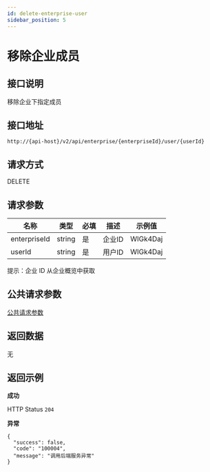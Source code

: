 ```yaml
---
id: delete-enterprise-user
sidebar_position: 5
---
```


# 移除企业成员

## 接口说明

移除企业下指定成员

## 接口地址

```
http://{api-host}/v2/api/enterprise/{enterpriseId}/user/{userId}
```

## 请求方式

DELETE

## 请求参数

| 名称 | 类型 | 必填 | 描述 | 示例值 |
| ---- | ---- | ---- | ---- | ------ |
| enterpriseId | string | 是 | 企业ID | WlGk4Daj |
| userId | string | 是 | 用户ID | WlGk4Daj |

提示：企业 ID 从企业概览中获取

## 公共请求参数

[公共请求参数](../../../open-api#公共请求参数)

## 返回数据

无

## 返回示例
**成功**

HTTP Status `204`

**异常**
```
{
  "success": false,
  "code": "100004",
  "message": "调用后端服务异常"
}
```
